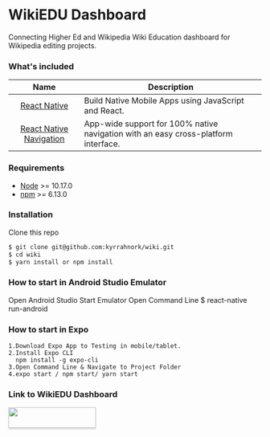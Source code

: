 # WikiEDU Dashboard
Connecting Higher Ed and Wikipedia
Wiki Education dashboard for Wikipedia editing projects.

### What's included
| Name             | Description   |
| :-------------:|--------------|
| [React Native](http://facebook.github.io/react-native/releases/0.32/) |  Build Native Mobile Apps using JavaScript and React. |
| [React Native Navigation](https://github.com/wix/react-native-navigation) | App-wide support for 100% native navigation with an easy cross-platform interface. |

### Requirements
- [Node](https://nodejs.org/) >= 10.17.0
- [npm](https://npmjs.com) >= 6.13.0

### Installation

Clone this repo

```sh
$ git clone git@github.com:kyrrahnork/wiki.git
$ cd wiki
$ yarn install or npm install
```

### How to start in Android Studio Emulator

Open Android Studio
Start Emulator
Open Command Line
  $ react-native run-android

### How to start in Expo
    1.Download Expo App to Testing in mobile/tablet.
    2.Install Expo CLI
      npm install -g expo-cli
    3.Open Command Line & Navigate to Project Folder 
    4.expo start / npm start/ yarn start


### Link to WikiEDU Dashboard

<a href="https://dashboard.wikiedu.org/"><img src="https://wikiedu.org/strategy/public/wikiedu-logo.png" style="height: 41px !important;width: 174px !important;box-shadow: 0px 3px 2px 0px rgba(190, 190, 190, 0.5) !important;-webkit-box-shadow: 0px 3px 2px 0px rgba(190, 190, 190, 0.5) !important;"  target="_blank"></a>
